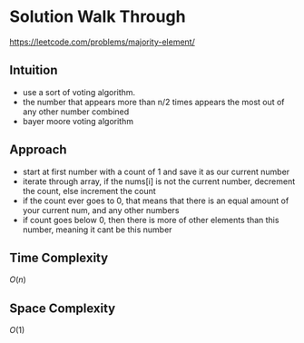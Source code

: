 # Solution Walk Through
https://leetcode.com/problems/majority-element/

## Intuition
- use a sort of voting algorithm.
- the number that appears more than n/2 times appears the most out of any other number combined
- bayer moore voting algorithm

## Approach
- start at first number with a count of 1 and save it as our current number
- iterate through array, if the nums[i] is not the current number, decrement the count, else increment the count
- if the count ever goes to 0, that means that there is an equal amount of your current num, and any other numbers
- if count goes below 0, then there is more of other elements than this number, meaning it cant be this number

## Time Complexity
$O(n)$

## Space Complexity
$O(1)$



